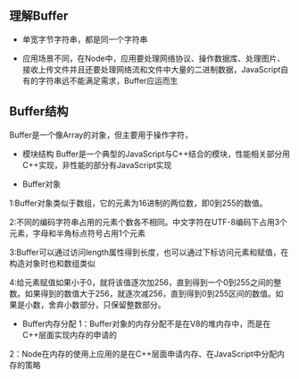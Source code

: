 ## 理解Buffer

- 单宽字节字符串，都是同一个字符串

- 应用场景不同，在Node中，应用要处理网络协议、操作数据库、处理图片、接收上传文件并且还要处理网络流和文件中大量的二进制数据，JavaScript自有的字符串远不能满足需求，Buffer应运而生

## Buffer结构
Buffer是一个像Array的对象，但主要用于操作字符，

- 模块结构
Buffer是一个典型的JavaScript与C++结合的模块，性能相关部分用C++实现，非性能的部分有JavaScript实现

- Buffer对象

1:Buffer对象类似于数组，它的元素为16进制的两位数，即0到255的数值。

2:不同的编码字符串占用的元素个数各不相同。中文字符在UTF-8编码下占用3个元素，字母和半角标点符号占用1个元素

3:Buffer可以通过访问length属性得到长度，也可以通过下标访问元素和赋值，在构造对象时也和数组类似

4:给元素赋值如果小于0，就将该值逐次加256，直到得到一个0到255之间的整数。如果得到的数值大于256，就逐次减256，直到得到0到255区间的数值。如果是小数，舍弃小数部分，只保留整数部分。

- Buffer内存分配
1：Buffer对象的内存分配不是在V8的堆内存中，而是在C++层面实现内存的申请的

2：Node在内存的使用上应用的是在C++层面申请内存、在JavaScript中分配内存的策略